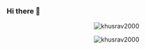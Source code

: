 ### Hi there 👋

<!--
**khusrav2000/khusrav2000** is a ✨ _special_ ✨ repository because its `README.md` (this file) appears on your GitHub profile.

Here are some ideas to get you started:

- 🔭 I’m currently working on ...
- 🌱 I’m currently learning ...
- 👯 I’m looking to collaborate on ...
- 🤔 I’m looking for help with ...
- 💬 Ask me about ...
- 📫 How to reach me: ...
- 😄 Pronouns: ...
- ⚡ Fun fact: ...
-->
<p align="center"> <img src="https://github-readme-stats.vercel.app/api?username=khusrav2000&show_icons=true&theme=gotham" alt="khusrav2000" />
<p align="center"> <img src="https://github-readme-stats.vercel.app/api/top-langs/?username=khusrav2000&langs_count=8&exclude_repo=UchprocCanvas-lms,UchprocCanvas-IOS,canvas-ios,awesome-ios" alt="khusrav2000" />
